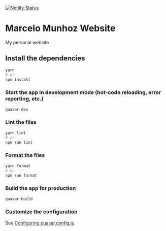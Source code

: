 [![Netlify Status](https://api.netlify.com/api/v1/badges/4c287ef7-8060-480b-9aa4-42c4704b1c13/deploy-status)](https://app.netlify.com/sites/marcelomunhoz/deploys)

# Marcelo Munhoz Website

My personal website

## Install the dependencies

```bash
yarn
# or
npm install
```

### Start the app in development mode (hot-code reloading, error reporting, etc.)

```bash
quasar dev
```

### Lint the files

```bash
yarn lint
# or
npm run lint
```

### Format the files

```bash
yarn format
# or
npm run format
```

### Build the app for production

```bash
quasar build
```

### Customize the configuration

See [Configuring quasar.config.js](https://v2.quasar.dev/quasar-cli-vite/quasar-config-js).

